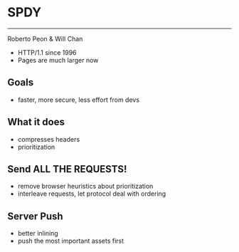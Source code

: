 # SPDY

---

Roberto Peon & Will Chan

+	HTTP/1.1 since 1996
+	Pages are much larger now

## Goals

+	faster, more secure, less effort from devs

## What it does

+	compresses headers
+	prioritization

## Send ALL THE REQUESTS!

+	remove browser heuristics about prioritization
+	interleave requests, let protocol deal with ordering

## Server Push

+	better inlining
+	push the most important assets first
